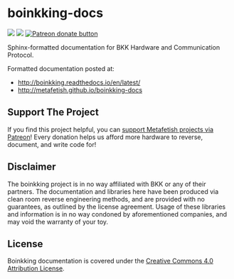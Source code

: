 # boinkking-docs

[![](https://api.travis-ci.org/metafetish/boinkking-docs.svg?branch=master)](https://travis-ci.org/metafetish/boinkking-docs) [![](https://readthedocs.org/projects/boinkking/badge/?version=latest)](http://libboinkking.readthedocs.io) [![Patreon donate button](https://img.shields.io/badge/patreon-donate-yellow.svg)](https://www.patreon.com/qdot)

Sphinx-formatted documentation for BKK Hardware and Communication Protocol.

Formatted documentation posted at:

- http://boinkking.readthedocs.io/en/latest/
- http://metafetish.github.io/boinkking-docs

## Support The Project

If you find this project helpful, you
can
[support Metafetish projects via Patreon](http://patreon.com/qdot)!
Every donation helps us afford more hardware to reverse, document, and
write code for!

## Disclaimer

The boinkking project is in no way affiliated with BKK or any
of their partners. The documentation and libraries here have been
produced via clean room reverse engineering methods, and are provided
with no guarantees, as outlined by the license agreement. Usage of
these libraries and information is in no way condoned by
aforementioned companies, and may void the warranty of your toy.

## License

Boinkking documentation is covered under
the
[Creative Commons 4.0 Attribution License](https://creativecommons.org/licenses/by/4.0/).
